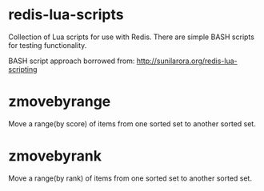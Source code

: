 redis-lua-scripts
=================

Collection of Lua scripts for use with Redis.  There are simple BASH scripts
for testing functionality.

BASH script approach borrowed from: http://sunilarora.org/redis-lua-scripting

zmovebyrange
============

Move a range(by score) of items from one sorted set to another sorted set.

zmovebyrank
============

Move a range(by rank) of items from one sorted set to another sorted set.
